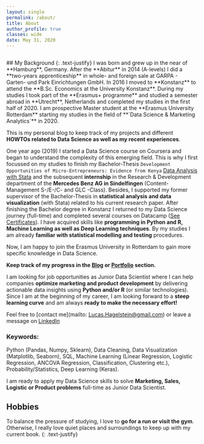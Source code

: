 ```yaml
---
layout: single
permalink: /about/
title: About
author_profile: true
classes: wide
date: May 31, 2020
---
```

<figure style="width: 30%" class="align-right">
  <img src="{{ site.url }}{{ site.baseurl }}/assets/images/about_1.png" alt="">
</figure>
## My Background
{: .text-justify}
I was born and grew up in the near of **Hamburg**, Germany. After the **Abitur** in 2014 (A-levels) I did a **two-years apprenticeship** in whole- and foreign sale at GARPA - Garten- und Park Einrichtungen GmbH. In 2016 I moved to **Konstanz** to attend the **B.Sc. Economics at the University Konstanz**. During my studies I took part of the **Erasmus+ programme** and studied a semester abroad in **Utrecht**, Netherlands and completed my studies in the first half of 2020. I am prospective Master student at the **Erasmus University Rotterdam** starting my studies in the field of **`Data Science & Marketing Analytics`** in 2020.  

This is my personal blog to keep track of my projects and different **HOWTOs related to Data Science as well as my recent experiences**.

One year ago (2019) I started a Data Science course on Coursera and began to understand the complexity of this emerging field. This is why I first focussed on my studies to finish my Bachelor-Thesis `Development Opportunities of Micro-Entrepreneurs: Evidence from Kenya` [Data Analysis with Stata](/portfolio/) and the subsequent **internship** in the Research & Development department of the **Mercedes Benz AG in Sindelfingen** (Content-Management S-/E-/C- and GLC -Class). Besides, I supported my former supervisor of the Bachelor-Thesis in **statistical analysis and data visualization** (with Stata) related to his current research paper. After finishing the Bachelor degree in Konstanz I returned to my Data Science journey (full-time) and completed several courses on Datacamp ([See Certificates](/certificates/)). I have acquired skills like **programming in Python and R, Machine Learning as well as Deep Learning techniques**. By my studies I am already **familiar with statistical modelling and testing** procedures.

Now, I am happy to join the Erasmus University in Rotterdam to gain more specific knowledge in Data Science.

**Keep track of my progress in the [Blog](/home/) or [Portfolio](/portfolio/) section.**

I am looking for job opportunities as Junior Data Scientist where I can help companies **optimize marketing and product development** by delivering actionable data insights using **Python and/or R** (or similar technologies). Since I am at the beginning of my career, I am looking forward to a **steep learning curve** and am always **ready to make the necessary effort!**

Feel free to [contact me](mailto: Lucas.Hagelstein@gmail.com) or leave a message on [LinkedIn](https://www.linkedin.com/in/lucas-hagelstein-832375182/)

### Keywords:

Python (Pandas, Numpy, Sklearn),  Data Cleaning, Data Visualization (Matplotlib, Seaborn), SQL, Machine Learning (Linear Regression, Logistic Regression, ANCOVA Regression, Classification, Clustering etc.), Probability/Statistics, Deep Learning (Keras).

I am ready to apply my Data Science skills to solve **Marketing, Sales, Logistic or Product problems** full-time as Junior Data Scientist.

## Hobbies
To balance the pressure of studying, I love to **go for a run or visit the gym**. Otherwise, I really love quiet places and surroundings to keep up with my current book.
{: .text-justify}
